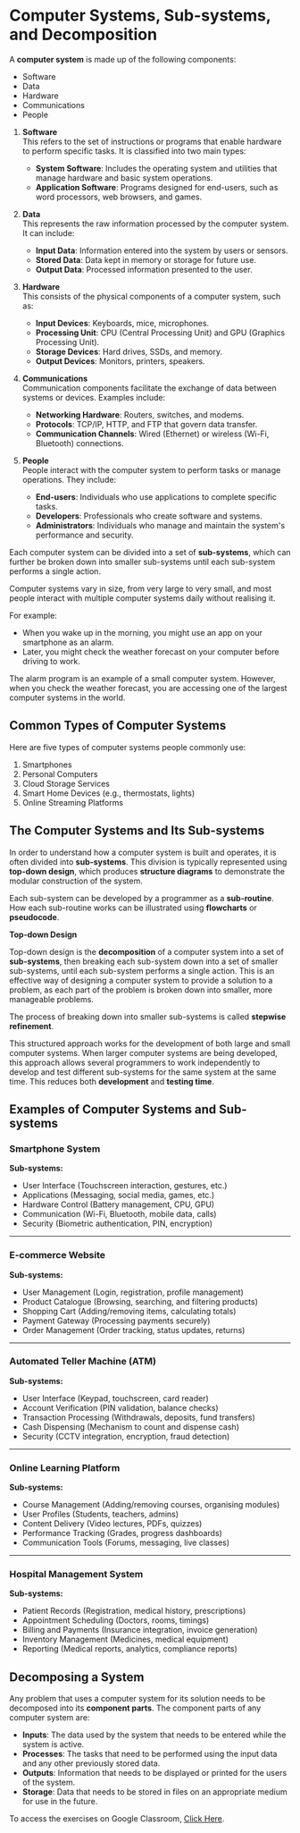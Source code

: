 # Computer Systems, Sub-systems, and Decomposition


A **computer system** is made up of the following components:  

- Software  
- Data  
- Hardware  
- Communications  
- People


1. **Software**  
   This refers to the set of instructions or programs that enable hardware to perform specific tasks. It is classified into two main types:
   - **System Software**: Includes the operating system and utilities that manage hardware and basic system operations.
   - **Application Software**: Programs designed for end-users, such as word processors, web browsers, and games.

2. **Data**  
   This represents the raw information processed by the computer system. It can include:
   - **Input Data**: Information entered into the system by users or sensors.
   - **Stored Data**: Data kept in memory or storage for future use.
   - **Output Data**: Processed information presented to the user.

3. **Hardware**  
   This consists of the physical components of a computer system, such as:
   - **Input Devices**: Keyboards, mice, microphones.
   - **Processing Unit**: CPU (Central Processing Unit) and GPU (Graphics Processing Unit).
   - **Storage Devices**: Hard drives, SSDs, and memory.
   - **Output Devices**: Monitors, printers, speakers.

4. **Communications**  
   Communication components facilitate the exchange of data between systems or devices. Examples include:
   - **Networking Hardware**: Routers, switches, and modems.
   - **Protocols**: TCP/IP, HTTP, and FTP that govern data transfer.
   - **Communication Channels**: Wired (Ethernet) or wireless (Wi-Fi, Bluetooth) connections.

5. **People**  
   People interact with the computer system to perform tasks or manage operations. They include:
   - **End-users**: Individuals who use applications to complete specific tasks.
   - **Developers**: Professionals who create software and systems.
   - **Administrators**: Individuals who manage and maintain the system's performance and security.


Each computer system can be divided into a set of **sub-systems**, which can further be broken down into smaller sub-systems until each sub-system performs a single action.

Computer systems vary in size, from very large to very small, and most people interact with multiple computer systems daily without realising it.  

For example:  
- When you wake up in the morning, you might use an app on your smartphone as an alarm.  
- Later, you might check the weather forecast on your computer before driving to work.  

The alarm program is an example of a small computer system. However, when you check the weather forecast, you are accessing one of the largest computer systems in the world.

## Common Types of Computer Systems

Here are five types of computer systems people commonly use:  
1. Smartphones  
2. Personal Computers  
3. Cloud Storage Services  
4. Smart Home Devices (e.g., thermostats, lights)  
5. Online Streaming Platforms  


## The Computer Systems and Its Sub-systems  

In order to understand how a computer system is built and operates, it is often divided into **sub-systems**. This division is typically represented using **top-down design**, which produces **structure diagrams** to demonstrate the modular construction of the system.  

Each sub-system can be developed by a programmer as a **sub-routine**. How each sub-routine works can be illustrated using **flowcharts** or **pseudocode**.  

**Top-down Design**  

Top-down design is the **decomposition** of a computer system into a set of **sub-systems**, then breaking each sub-system down into a set of smaller sub-systems, until each sub-system performs a single action. This is an effective way of designing a computer system to provide a solution to a problem, as each part of the problem is broken down into smaller, more manageable problems.  

The process of breaking down into smaller sub-systems is called **stepwise refinement**.  

This structured approach works for the development of both large and small computer systems. When larger computer systems are being developed, this approach allows several programmers to work independently to develop and test different sub-systems for the same system at the same time. This reduces both **development** and **testing time**.    

## Examples of Computer Systems and Sub-systems

### Smartphone System

**Sub-systems:**
- User Interface (Touchscreen interaction, gestures, etc.)
- Applications (Messaging, social media, games, etc.)
- Hardware Control (Battery management, CPU, GPU)
- Communication (Wi-Fi, Bluetooth, mobile data, calls)
- Security (Biometric authentication, PIN, encryption)

---

### E-commerce Website

**Sub-systems:**
- User Management (Login, registration, profile management)
- Product Catalogue (Browsing, searching, and filtering products)
- Shopping Cart (Adding/removing items, calculating totals)
- Payment Gateway (Processing payments securely)
- Order Management (Order tracking, status updates, returns)

---

### Automated Teller Machine (ATM)

**Sub-systems:**
- User Interface (Keypad, touchscreen, card reader)
- Account Verification (PIN validation, balance checks)
- Transaction Processing (Withdrawals, deposits, fund transfers)
- Cash Dispensing (Mechanism to count and dispense cash)
- Security (CCTV integration, encryption, fraud detection)

---

### Online Learning Platform

**Sub-systems:**
- Course Management (Adding/removing courses, organising modules)
- User Profiles (Students, teachers, admins)
- Content Delivery (Video lectures, PDFs, quizzes)
- Performance Tracking (Grades, progress dashboards)
- Communication Tools (Forums, messaging, live classes)

---

### Hospital Management System

**Sub-systems:**
- Patient Records (Registration, medical history, prescriptions)
- Appointment Scheduling (Doctors, rooms, timings)
- Billing and Payments (Insurance integration, invoice generation)
- Inventory Management (Medicines, medical equipment)
- Reporting (Medical reports, analytics, compliance reports)



## Decomposing a System  

Any problem that uses a computer system for its solution needs to be decomposed into its **component parts**. The component parts of any computer system are:  

- **Inputs**: The data used by the system that needs to be entered while the system is active.  
- **Processes**: The tasks that need to be performed using the input data and any other previously stored data.  
- **Outputs**: Information that needs to be displayed or printed for the users of the system.  
- **Storage**: Data that needs to be stored in files on an appropriate medium for use in the future.  

To access the exercises on Google Classroom, [Click Here](https://classroom.google.com/c/Njg3ODkxNDk2MDQ5?cjc=aog5o2b).


